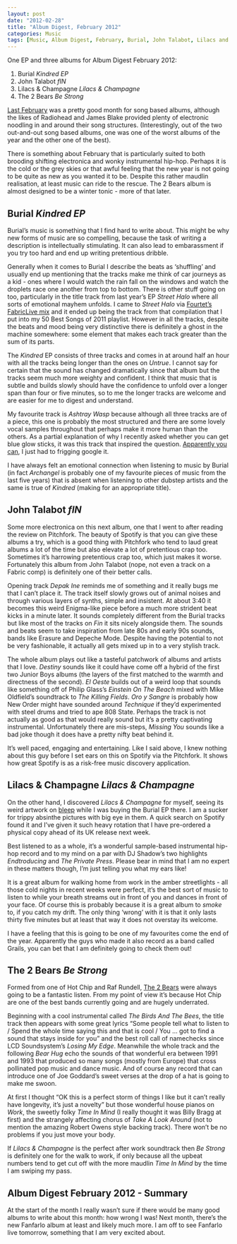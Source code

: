 ```yaml
---
layout: post
date: "2012-02-28"
title: "Album Digest, February 2012"
categories: Music
tags: [Music, Album Digest, February, Burial, John Talabot, Lilacs and Champagne, The 2 Bears, Twelve]
---
```


One EP and three albums for Album Digest February 2012:

1. Burial _Kindred EP_
2. John Talabot _fIN_
3. Lilacs & Champagne _Lilacs & Champagne_
4. The 2 Bears _Be Strong_

[Last February](album-digest-february-2011) was a pretty good month for song based albums, although the likes of Radiohead and James Blake provided plenty of electronic noodling in and around their song structures. (Interestingly, out of the two out-and-out song based albums, one was one of the worst albums of the year and the other one of the best).

There is something about February that is particularly suited to both brooding shifting electronica and wonky instrumental hip-hop. Perhaps it is the cold or the grey skies or that awful feeling that the new year is not going to be quite as new as you wanted it to be. Despite this rather maudlin realisation, at least music can ride to the rescue. The 2 Bears album is almost designed to be a winter tonic - more of that later.

## Burial _Kindred EP_

 Burial’s music is something that I find hard to write about. This might be why new forms of music are so compelling, because the task of writing a description is intellectually stimulating. It can also lead to embarassment if you try too hard and end up writing pretentious dribble.

Generally when it comes to Burial I describe the beats as ‘shuffling’ and usually end up mentioning that the tracks make me think of car journeys as a kid - ones where I would watch the rain fall on the windows and watch the droplets race one another from top to bottom. There is other stuff going on too, particularly in the title track from last year’s EP _Street Halo_ where all sorts of emotional mayhem unfolds. I came to _Street Halo_ via [Fourtet’s FabricLive mix](http://www.fabriclondon.com/store/catalog/product/view/id/340/s/fabriclive-59/categories/8/) and it ended up being the track from that compilation that I put into my 50 Best Songs of 2011 playlist. However in all the tracks, despite the beats and mood being very distinctive there is definitely a ghost in the machine somewhere: some element that makes each track greater than the sum of its parts.

The _Kindred_ EP consists of three tracks and comes in at around half an hour with all the tracks being longer than the ones on _Untrue_. I cannot say for certain that the sound has changed dramatically since that album but the tracks seem much more weighty and confident. I think that music that is subtle and builds slowly should have the confidence to unfold over a longer span than four or five minutes, so to me the longer tracks are welcome and are easier for me to digest and understand.

My favourite track is _Ashtray Wasp_ because although all three tracks are of a piece, this one is probably the most structured and there are some lovely vocal samples throughout that perhaps make it more human than the others. As a partial explanation of why I recently asked whether you can get blue glow sticks, it was this track that inspired the question. [Apparently you can](http://www.google.co.uk/search?q=blue%20glow%20sticks), I just had to frigging google it.

I have always felt an emotional connection when listening to music by Burial (in fact _Archangel_ is probably one of my favourite pieces of music from the last five years) that is absent when listening to other dubstep artists and the same is true of _Kindred_ (making for an appropriate title).

## John Talabot _fIN_

Some more electronica on this next album, one that I went to after reading the review on Pitchfork. The beauty of Spotify is that you can give these albums a try, which is a good thing with Pitchfork who tend to laud great albums a lot of the time but also elevate a lot of pretentious crap too. Sometimes it’s harrowing pretentious crap too, which just makes it worse. Fortunately this album from John Talabot (nope, not even a track on a Fabric comp) is definitely one of their better calls.

Opening track _Depak Ine_ reminds me of something and it really bugs me that I can’t place it. The track itself slowly grows out of animal noises and through various layers of synths, simple and insistent. At about 3:40 it becomes this weird Enigma-like piece before a much more strident beat kicks in a minute later. It sounds completely different from the Burial tracks but like most of the tracks on _Fin_ it sits nicely alongside them. The sounds and beats seem to take inspiration from late 80s and early 90s sounds, bands like Erasure and Depeche Mode. Despite having the potential to not be very fashionable, it actually all gets mixed up in to a very stylish track.

The whole album plays out like a tasteful patchwork of albums and artists that I love. _Destiny_ sounds like it could have come off a hybrid of the first two Junior Boys albums (the layers of the first matched to the warmth and directness of the second). _El Oeste_ builds out of a weird loop that sounds like something off of Philip Glass’s _Einstein On The Beach_ mixed with Mike Oldfield’s soundtrack to _The Killing Fields_. _Oro y Sangre_ is probably how New Order might have sounded around _Technique_ if they’d experimented with steel drums and tried to ape 808 State. Perhaps the track is not actually as good as that would really sound but it’s a pretty captivating instrumental. Unfortunately there are mis-steps, _Missing You_ sounds like a bad joke though it does have a pretty nifty beat behind it.

It’s well paced, engaging and entertaining. Like I said above, I knew nothing about this guy before I set ears on this on Spotify via the Pitchfork. It shows how great Spotify is as a risk-free music discovery application.

## Lilacs & Champagne _Lilacs & Champagne_

On the other hand, I discovered _Lilacs & Champagne_ for myself, seeing its weird artwork on [bleep](www.bleep.com) while I was buying the Burial EP there. I am a sucker for trippy absinthe pictures with big eye in them. A quick search on Spotify found it and I’ve given it such heavy rotation that I have pre-ordered a physical copy ahead of its UK release next week.

Best listened to as a whole, it’s a wonderful sample-based instrumental hip-hop record and to my mind on a par with DJ Shadow’s two highlights _Endtroducing_ and _The Private Press_. Please bear in mind that I am no expert in these matters though, I’m just telling you what my ears like!

It is a great album for walking home from work in the amber streetlights - all those cold nights in recent weeks were perfect, it’s the best sort of music to listen to while your breath streams out in front of you and dances in front of your face. Of course this is probably because it is a great album to _smoke_ to, if you catch my drift. The only thing ‘wrong’ with it is that it only lasts thirty five minutes but at least that way it does not overstay its welcome.

I have a feeling that this is going to be one of my favourites come the end of the year. Apparently the guys who made it also record as a band called Grails, you can bet that I am definitely going to check them out!

## The 2 Bears _Be Strong_

Formed from one of Hot Chip and Raf Rundell, [The 2 Bears](http://www.the2bears.co.uk/) were always going to be a fantastic listen. From my point of view it’s because Hot Chip are one of the best bands currently going and are hugely underrated.

Beginning with a cool instrumental called _The Birds And The Bees_, the title track then appears with some great lyrics “Some people tell what to listen to / Spend the whole time saying this and that is cool / You … got to find a sound that stays inside for you” and the best roll call of namechecks since LCD Soundsystem’s _Losing My Edge_. Meanwhile the whole track and the following _Bear Hug_ echo the sounds of that wonderful era between 1991 and 1993 that produced so many songs (mostly from Europe) that cross pollinated pop music and dance music. And of course any record that can introduce one of Joe Goddard’s sweet verses at the drop of a hat is going to make me swoon.

At first I thought “OK this is a perfect storm of things I like but it can’t really have longevity, it’s just a novelty” but those wonderful house pianos on _Work_, the sweetly folky _Time In Mind_ (I really thought it was Billy Bragg at first) and the strangely affecting chorus of _Take A Look Around_ (not to mention the amazing Robert Owens style backing track). There won’t be no problems if you just move your body.

If _Lilacs & Champagne_ is the perfect after work soundtrack then _Be Strong_ is definitely one for the walk to work, if only because all the upbeat numbers tend to get cut off with the more maudlin _Time In Mind_ by the time I am swiping my pass.

## Album Digest February 2012 - Summary
At the start of the month I really wasn’t sure if there would be many good albums to write about this month: how wrong I was! Next month, there’s the new Fanfarlo album at least and likely much more. I am off to see Fanfarlo live tomorrow, something that I am very excited about.
